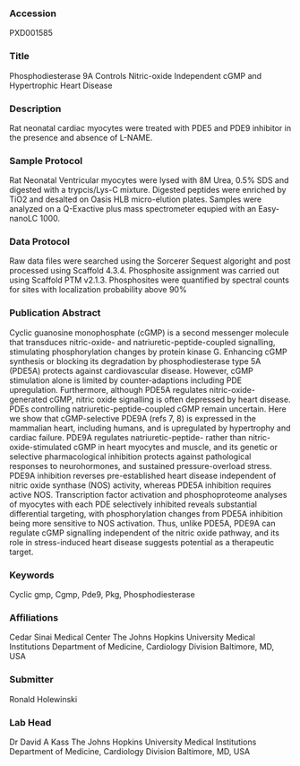 ### Accession
PXD001585

### Title
Phosphodiesterase 9A Controls Nitric-oxide Independent cGMP and Hypertrophic Heart Disease

### Description
Rat neonatal cardiac myocytes were treated with PDE5 and PDE9 inhibitor in the presence and absence of L-NAME.

### Sample Protocol
Rat Neonatal Ventricular myocytes were lysed with 8M Urea, 0.5% SDS and digested with a trypcis/Lys-C mixture.  Digested peptides were enriched by TiO2 and desalted on Oasis HLB micro-elution plates.  Samples were analyzed on a Q-Exactive plus mass spectrometer equpied with an Easy-nanoLC 1000.

### Data Protocol
Raw data files were searched using the Sorcerer Sequest algoright and post processed using Scaffold 4.3.4. Phosphosite assignment was carried out using Scaffold PTM v2.1.3. Phosphosites were quantified by spectral counts for sites with localization probability above 90%

### Publication Abstract
Cyclic guanosine monophosphate (cGMP) is a second messenger molecule that transduces nitric-oxide- and natriuretic-peptide-coupled signalling, stimulating phosphorylation changes by protein kinase G. Enhancing cGMP synthesis or blocking its degradation by phosphodiesterase type 5A (PDE5A) protects against cardiovascular disease. However, cGMP stimulation alone is limited by counter-adaptions including PDE upregulation. Furthermore, although PDE5A regulates nitric-oxide-generated cGMP, nitric oxide signalling is often depressed by heart disease. PDEs controlling natriuretic-peptide-coupled cGMP remain uncertain. Here we show that cGMP-selective PDE9A (refs 7, 8) is expressed in the mammalian heart, including humans, and is upregulated by hypertrophy and cardiac failure. PDE9A regulates natriuretic-peptide- rather than nitric-oxide-stimulated cGMP in heart myocytes and muscle, and its genetic or selective pharmacological inhibition protects against pathological responses to neurohormones, and sustained pressure-overload stress. PDE9A inhibition reverses pre-established heart disease independent of nitric oxide synthase (NOS) activity, whereas PDE5A inhibition requires active NOS. Transcription factor activation and phosphoproteome analyses of myocytes with each PDE selectively inhibited reveals substantial differential targeting, with phosphorylation changes from PDE5A inhibition being more sensitive to NOS activation. Thus, unlike PDE5A, PDE9A can regulate cGMP signalling independent of the nitric oxide pathway, and its role in stress-induced heart disease suggests potential as a therapeutic target.

### Keywords
Cyclic gmp, Cgmp, Pde9, Pkg, Phosphodiesterase

### Affiliations
Cedar Sinai Medical Center
The Johns Hopkins University Medical Institutions  Department of Medicine, Cardiology Division Baltimore, MD, USA

### Submitter
Ronald Holewinski

### Lab Head
Dr David A Kass
The Johns Hopkins University Medical Institutions  Department of Medicine, Cardiology Division Baltimore, MD, USA


